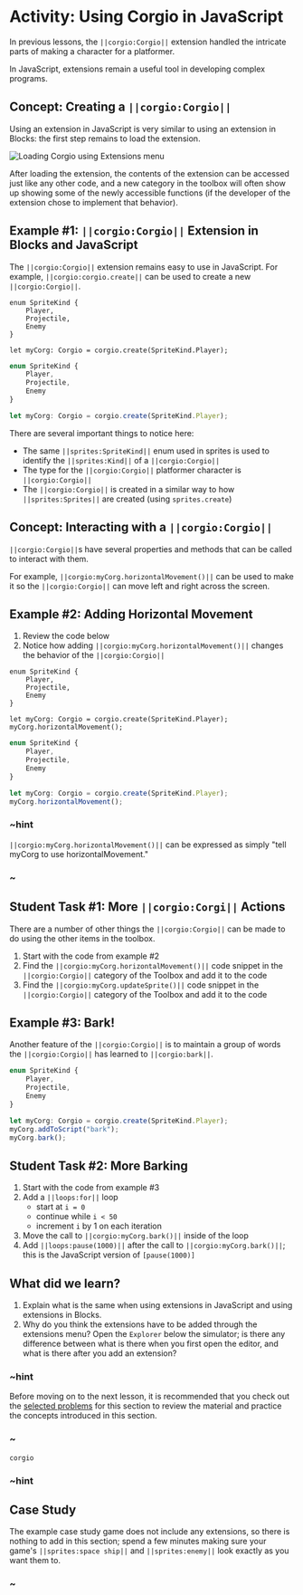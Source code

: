 # Activity: Using Corgio in JavaScript

In previous lessons, the ``||corgio:Corgio||`` extension handled the intricate parts of making a character for a platformer.

In JavaScript, extensions remain a useful tool in developing complex programs.

## Concept: Creating a ``||corgio:Corgio||``

Using an extension in JavaScript is very similar to using an extension in Blocks: the first step remains to load the extension.

![Loading Corgio using Extensions menu](/static/courses/csintro3/structure/loading-extension.gif)

After loading the extension, the contents of the extension can be accessed just like any other code, and a new category in the toolbox will often show up showing some of the newly accessible functions (if the developer of the extension chose to implement that behavior).

## Example #1: ``||corgio:Corgio||`` Extension in Blocks and JavaScript

The ``||corgio:Corgio||`` extension remains easy to use in JavaScript. For example, ``||corgio:corgio.create||`` can be used to create a new ``||corgio:Corgio||``.

```blocks
enum SpriteKind {
    Player,
    Projectile,
    Enemy
}

let myCorg: Corgio = corgio.create(SpriteKind.Player);
```

```typescript
enum SpriteKind {
    Player,
    Projectile,
    Enemy
}

let myCorg: Corgio = corgio.create(SpriteKind.Player);
```

There are several important things to notice here:

* The same ``||sprites:SpriteKind||`` enum used in sprites is used to identify the ``||sprites:Kind||`` of a ``||corgio:Corgio||``
* The type for the ``||corgio:Corgio||`` platformer character is ``||corgio:Corgio||``
* The ``||corgio:Corgio||`` is created in a similar way to how ``||sprites:Sprites||`` are created (using ``sprites.create``)

## Concept: Interacting with a ``||corgio:Corgio||``

``||corgio:Corgio||``s have several properties and methods that can be called to interact with them.

For example, ``||corgio:myCorg.horizontalMovement()||`` can be used to make it so the ``||corgio:Corgio||`` can move left and right across the screen.

## Example #2: Adding Horizontal Movement

1. Review the code below
2. Notice how adding ``||corgio:myCorg.horizontalMovement()||`` changes the behavior of the ``||corgio:Corgio||``

```blocks
enum SpriteKind {
    Player,
    Projectile,
    Enemy
}

let myCorg: Corgio = corgio.create(SpriteKind.Player);
myCorg.horizontalMovement();
```

```typescript
enum SpriteKind {
    Player,
    Projectile,
    Enemy
}

let myCorg: Corgio = corgio.create(SpriteKind.Player);
myCorg.horizontalMovement();
```

### ~hint

``||corgio:myCorg.horizontalMovement()||`` can be expressed as simply "tell myCorg to use horizontalMovement."

### ~

## Student Task #1: More ``||corgio:Corgi||`` Actions

There are a number of other things the ``||corgio:Corgio||`` can be made to do using the other items in the toolbox.

1. Start with the code from example #2
2. Find the ``||corgio:myCorg.horizontalMovement()||`` code snippet in the ``||corgio:Corgio||`` category of the Toolbox and add it to the code
3. Find the ``||corgio:myCorg.updateSprite()||`` code snippet in the ``||corgio:Corgio||`` category of the Toolbox and add it to the code

## Example #3: Bark!

Another feature of the ``||corgio:Corgio||`` is to maintain a group of words the ``||corgio:Corgio||`` has learned to ``||corgio:bark||``. 

```typescript
enum SpriteKind {
    Player,
    Projectile,
    Enemy
}

let myCorg: Corgio = corgio.create(SpriteKind.Player);
myCorg.addToScript("bark");
myCorg.bark();
```

## Student Task #2: More Barking

1. Start with the code from example #3
2. Add a ``||loops:for||`` loop
    * start at ``i = 0``
    * continue while ``i < 50``
    * increment ``i`` by 1 on each iteration
3. Move the call to ``||corgio:myCorg.bark()||`` inside of the loop
4. Add ``||loops:pause(1000)||`` after the call to ``||corgio:myCorg.bark()||``; this is the JavaScript version of ``[pause(1000)]``

## What did we learn?

1. Explain what is the same when using extensions in JavaScript and using extensions in Blocks.
2. Why do you think the extensions have to be added through the extensions menu? Open the ``Explorer`` below the simulator; is there any difference between what is there when you first open the editor, and what is there after you add an extension?

### ~hint

Before moving on to the next lesson, it is recommended that you check out the [selected problems](/courses/csintro3/structure/extensions-problems) for this section to review the material and practice the concepts introduced in this section.

### ~

```package
corgio
```

### ~hint

## Case Study

The example case study game does not include any extensions, so there is nothing to add in this section; spend a few minutes making sure your game's ``||sprites:space ship||`` and ``||sprites:enemy||`` look exactly as you want them to.

### ~